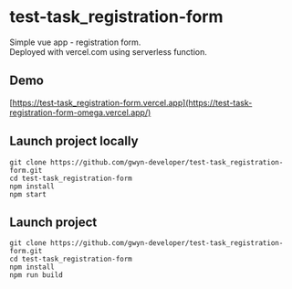 # test-task_registration-form

Simple vue app - registration form.<br/>
Deployed with vercel.com using serverless function.

## Demo
[https://test-task_registration-form.vercel.app](https://test-task-registration-form-omega.vercel.app/)

## Launch project locally
```
git clone https://github.com/gwyn-developer/test-task_registration-form.git
cd test-task_registration-form
npm install
npm start
```

## Launch project
```
git clone https://github.com/gwyn-developer/test-task_registration-form.git
cd test-task_registration-form
npm install
npm run build
```
